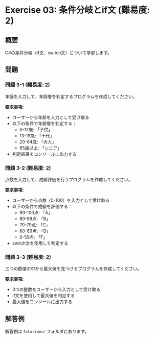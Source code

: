 # Exercise 03: 条件分岐とif文 (難易度: 2)

## 概要
C#の条件分岐（if文、switch文）について学習します。

## 問題

### 問題 3-1 (難易度: 2)
年齢を入力して、年齢層を判定するプログラムを作成してください。

**要求事項:**
- ユーザーから年齢を入力として受け取る
- 以下の条件で年齢層を判定する：
  - 0-12歳: 「子供」
  - 13-19歳: 「十代」
  - 20-64歳: 「大人」
  - 65歳以上: 「シニア」
- 判定結果をコンソールに出力する

### 問題 3-2 (難易度: 2)
点数を入力して、成績評価を行うプログラムを作成してください。

**要求事項:**
- ユーザーから点数（0-100）を入力として受け取る
- 以下の条件で成績を評価する：
  - 90-100点: 「A」
  - 80-89点: 「B」
  - 70-79点: 「C」
  - 60-69点: 「D」
  - 0-59点: 「F」
- switch文を使用して判定する

### 問題 3-3 (難易度: 2)
三つの数値の中から最大値を見つけるプログラムを作成してください。

**要求事項:**
- 3つの整数をユーザーから入力として受け取る
- if文を使用して最大値を判定する
- 最大値をコンソールに出力する

## 解答例
解答例は `Solutions/` フォルダにあります。